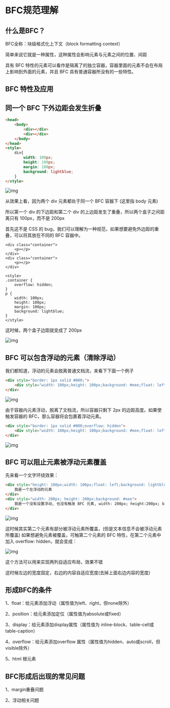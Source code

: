 # BFC规范理解

## 什么是BFC？ 　　

BFC全称：块级格式化上下文（block formatting context）

简单来说它就是一种属性，这种属性会影响元素与元素之间的位置、间距 

具有 BFC 特性的元素可以看作是隔离了的独立容器，容器里面的元素不会在布局上影响到外面的元素，并且 BFC 具有普通容器所没有的一些特性。

## BFC 特性及应用

## 同一个 BFC 下外边距会发生折叠

``` html
<head>
    <body>
        <div></div>
        <div></div>
    </body>
</head>
<style>
    div{
        width: 100px;
        height: 100px;
        margin: 100px;
        background: lightblue;
    }
</style>
```

![img](https://pic4.zhimg.com/80/v2-0a9ca8952c83141250a2d9002e6d2047_720w.webp)

从效果上看，因为两个 div 元素都处于同一个 BFC 容器下 (这里指 body 元素) 

所以第一个 div 的下边距和第二个 div 的上边距发生了重叠，所以两个盒子之间距离只有 100px，而不是 200px

首先这不是 CSS 的 bug，我们可以理解为一种规范，如果想要避免外边距的重叠，可以将其放在不同的 BFC 容器中。

``` vue
<div class="container">
    <p></p>
</div>
<div class="container">
    <p></p>
</div>

<style>
.container {
    overflow: hidden;
}
p {
    width: 100px;
    height: 100px;
    margin: 100px;
    background: lightblue;
}
</style>
```

这时候，两个盒子边距就变成了 200px

![img](https://pic2.zhimg.com/80/v2-5b8d6e8b2b507352900c1ece00018855_720w.webp)

## BFC 可以包含浮动的元素（清除浮动）

我们都知道，浮动的元素会脱离普通文档流，来看下下面一个例子

```html
<div style="border: 1px solid #000;">
    <div style="width: 100px;height: 100px;background: #eee;float: left;"></div>
</div>
```

![img](https://pic4.zhimg.com/80/v2-371eb702274af831df909b2c55d6a14b_720w.webp)

由于容器内元素浮动，脱离了文档流，所以容器只剩下 2px 的边距高度。如果使触发容器的 BFC，那么容器将会包裹着浮动元素。

```html
<div style="border: 1px solid #000;overflow: hidden">
    <div style="width: 100px;height: 100px;background: #eee;float: left;"></div>
</div>
```

![img](https://pic4.zhimg.com/80/v2-cc8365db5c9cc5ca003ce9afe88592e7_720w.webp)



## BFC 可以阻止元素被浮动元素覆盖

先来看一个文字环绕效果：

```html
<div style="height: 100px;width: 100px;float: left;background: lightblue">
    我是一个左浮动的元素
</div>
<div style="width: 200px; height: 200px;background: #eee">
    我是一个没有设置浮动, 也没有触发 BFC 元素, width: 200px; height:200px; background: #eee;
</div>
```

![img](https://pic4.zhimg.com/80/v2-dd3e636d73682140bf4a781bcd6f576b_720w.webp)

这时候其实第二个元素有部分被浮动元素所覆盖，(但是文本信息不会被浮动元素所覆盖) 如果想避免元素被覆盖，可触第二个元素的 BFC 特性，在第二个元素中加入 overflow: hidden，就会变成：

![img](https://pic3.zhimg.com/80/v2-5ebd48f09fac875f0bd25823c76ba7fa_720w.webp)

这个方法可以用来实现两列自适应布局，效果不错

这时候左边的宽度固定，右边的内容自适应宽度(去掉上面右边内容的宽度)

## 形成BFC的条件 　　

1、float：给元素添加浮动（属性值为left、right，但none除外） 　　

2、position：给元素添加定位（属性值为absolute或fixed） 　　

3、display：给元素添加display属性（属性值为 inline-block、table-cell或table-caption） 　　

4、overflow：给元素添加overflow 属性（属性值为hidden、auto或scroll，但visible除外） 

5、html 根元素

## BFC形成后出现的常见问题 　　

1、margin重叠问题 　　

2、浮动相关问题
